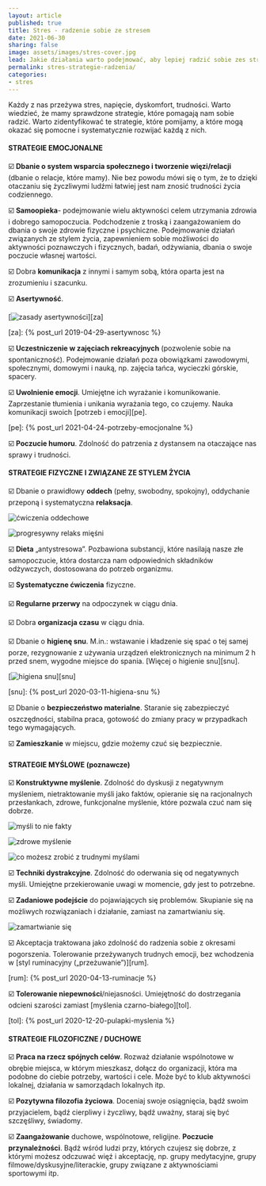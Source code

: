 ```yaml
---
layout: article
published: true
title: Stres - radzenie sobie ze stresem
date: 2021-06-30
sharing: false
image: assets/images/stres-cover.jpg
lead: Jakie działania warto podejmować, aby lepiej radzić sobie zes stresem
permalink: stres-strategie-radzenia/
categories:
- stres
---
```


Każdy z nas przeżywa stres, napięcie, dyskomfort, trudności. Warto wiedzieć, że mamy sprawdzone strategie, które pomagają nam sobie radzić. Warto zidentyfikować te strategie, które pomijamy, a które mogą okazać się pomocne i systematycznie rozwijać każdą z nich.

#### STRATEGIE EMOCJONALNE

☑️ ️**Dbanie o system wsparcia społecznego i tworzenie więzi/relacji** (dbanie o relacje, które mamy). Nie bez powodu mówi się o tym, że to dzięki otaczaniu się życzliwymi ludźmi łatwiej jest nam znosić trudności życia codziennego.

☑️ **Samoopieka**- podejmowanie wielu aktywności celem utrzymania zdrowia i dobrego samopoczucia. Podchodzenie z troską i zaangażowaniem do dbania o swoje zdrowie fizyczne i psychiczne. Podejmowanie działań związanych ze stylem życia, zapewnieniem sobie możliwości do aktywności poznawczych i fizycznych, badań, odżywiania, dbania o swoje poczucie własnej wartości.

☑️ Dobra **komunikacja** z innymi i samym sobą, która oparta jest na zrozumieniu i szacunku.

☑️ **Asertywność**.

[![zasady asertywności]({{root_url}}/assets/images/zasady-asertywnosci.jpg)][za]

[za]: {% post_url 2019-04-29-asertywnosc %}

☑️ ️**Uczestniczenie w zajęciach rekreacyjnych** (pozwolenie sobie na spontaniczność). Podejmowanie działań poza obowiązkami zawodowymi, społecznymi, domowymi i nauką, np. zajęcia tańca, wycieczki górskie, spacery.

☑️ **Uwolnienie emocji**. Umiejętne ich wyrażanie i komunikowanie. Zaprzestanie tłumienia i unikania wyrażania tego, co czujemy. Nauka komunikacji swoich [potrzeb i emocji][pe].

[pe]: {% post_url 2021-04-24-potrzeby-emocjonalne %}

☑️ **Poczucie humoru**. Zdolność do patrzenia z dystansem na otaczające nas sprawy i trudności.

#### STRATEGIE FIZYCZNE I ZWIĄZANE ZE STYLEM ŻYCIA

☑️ Dbanie o prawidłowy **oddech** (pełny, swobodny, spokojny), oddychanie przeponą i systematyczna **relaksacja**.

![ćwiczenia oddechowe]({{root_url}}/assets/images/oddechowe.jpg)

![progresywny relaks mięśni]({{root_url}}/assets/images/relaks-miesni.jpg)

☑️ **Dieta** „antystresowa”. Pozbawiona substancji, które nasilają nasze złe samopoczucie, która dostarcza nam odpowiednich składników odżywczych, dostosowana do potrzeb organizmu.

☑️ **Systematyczne ćwiczenia** fizyczne.

☑️ **Regularne przerwy** na odpoczynek w ciągu dnia.

☑️ Dobra **organizacja czasu** w ciągu dnia.

☑️ Dbanie o **higienę snu**. M.in.: wstawanie i kładzenie się spać o tej samej porze, rezygnowanie z używania urządzeń elektronicznych na minimum 2 h przed snem, wygodne miejsce do spania. [Więcej o higienie snu][snu].

[![higiena snu]({{root_url}}/assets/images/zasady-higieny-snu.jpg)][snu]

[snu]: {% post_url 2020-03-11-higiena-snu %}

☑️ Dbanie o **bezpieczeństwo materialne**. Staranie się zabezpieczyć oszczędności, stabilna praca, gotowość do zmiany pracy w przypadkach tego wymagających.

☑️ **Zamieszkanie** w miejscu, gdzie możemy czuć się bezpiecznie.

#### STRATEGIE MYŚLOWE (poznawcze)

☑️ **Konstruktywne myślenie**. Zdolność do dyskusji z negatywnym myśleniem, nietraktowanie myśli jako faktów, opieranie się na racjonalnych przesłankach, zdrowe, funkcjonalne myślenie, które pozwala czuć nam się dobrze.

![myśli to nie fakty]({{root_url}}/assets/images/mysli-fakty.jpg)

![zdrowe myślenie]({{root_url}}/assets/images/zdrowe-myslennie.jpg)

![co możesz zrobić z trudnymi myślami]({{root_url}}/assets/images/trudne-mysli.jpg)

☑️ **Techniki dystrakcyjne**. Zdolność do oderwania się od negatywnych myśli. Umiejętne przekierowanie uwagi w momencie, gdy jest to potrzebne.

☑️ **Zadaniowe podejście** do pojawiających się problemów. Skupianie się na możliwych rozwiązaniach i działanie, zamiast na zamartwianiu się.

![zamartwianie się]({{root_url}}/assets/images/zamartwianie.jpg)

☑️ Akceptacja traktowana jako zdolność do radzenia sobie z okresami pogorszenia. Tolerowanie przeżywanych trudnych emocji, bez wchodzenia w [styl ruminacyjny („przeżuwanie”)][rum].

[rum]: {% post_url 2020-04-13-ruminacje %}

☑️ **Tolerowanie niepewności**/niejasności. Umiejętność do dostrzegania odcieni szarości zamiast [myślenia czarno-białego][tol].

[tol]: {% post_url 2020-12-20-pulapki-myslenia %}

#### STRATEGIE FILOZOFICZNE / DUCHOWE

☑️ **Praca na rzecz spójnych celów**. Rozważ działanie wspólnotowe w obrębie miejsca, w którym mieszkasz, dołącz do organizacji, która ma podobne do ciebie potrzeby, wartości i cele. Może być to klub aktywności lokalnej, działania w samorządach lokalnych itp.

☑️ **Pozytywna filozofia życiowa**. Doceniaj swoje osiągnięcia, bądź swoim przyjacielem, bądź cierpliwy i życzliwy, bądź uważny, staraj się być szczęśliwy, świadomy.

☑️ **Zaangażowanie** duchowe, wspólnotowe, religijne. **Poczucie przynależności**. Bądź wśród ludzi przy, których czujesz się dobrze, z którymi możesz odczuwać więź i akceptację, np. grupy medytacyjne, grupy filmowe/dyskusyjne/literackie, grupy związane z aktywnościami sportowymi itp.

